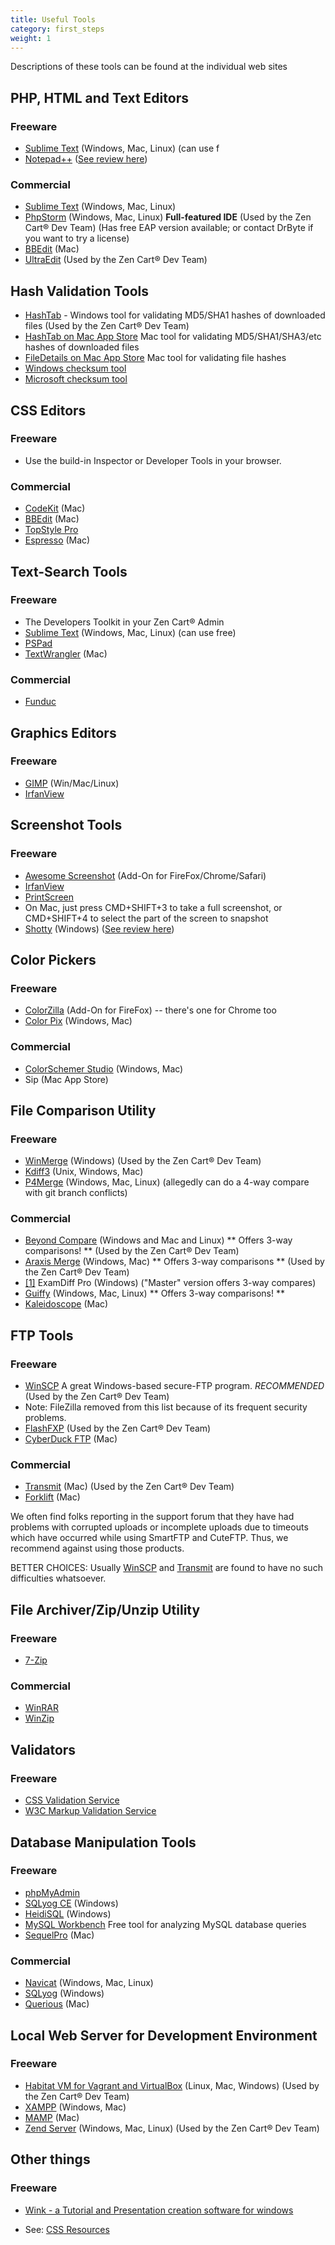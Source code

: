 ```yaml
---
title: Useful Tools 
category: first_steps
weight: 1
---
```

Descriptions of these tools can be found at the individual web sites

## PHP, HTML and Text Editors

### Freeware

*   [Sublime Text](http://www.sublimetext.com) (Windows, Mac, Linux) (can use f
*   [Notepad++](http://notepad-plus-plus.org/) ([See review here](http://windows.appstorm.net/reviews/code-efficiently-with-notepad/))

### Commercial

*   [Sublime Text](http://www.sublimetext.com) (Windows, Mac, Linux) 
*   [PhpStorm](http://www.jetbrains.com/phpstorm/) (Windows, Mac, Linux) **Full-featured IDE** (Used by the Zen Cart® Dev Team) (Has free EAP version available; or contact DrByte if you want to try a license)
*   [BBEdit](http://bbedit.com/products/bbedit/) (Mac)
*   [UltraEdit](http://www.ultraedit.com/) (Used by the Zen Cart® Dev Team)

## Hash Validation Tools

*   [HashTab](http://implbits.com/products/hashtab/) - Windows tool for validating MD5/SHA1 hashes of downloaded files (Used by the Zen Cart® Dev Team)
*   [HashTab on Mac App Store](https://itunes.apple.com/ca/app/hashtab/id517065482?mt=12) Mac tool for validating MD5/SHA1/SHA3/etc hashes of downloaded files
*   [FileDetails on Mac App Store](https://itunes.apple.com/ca/app/file-details/id849344592?mt=12) Mac tool for validating file hashes
*   [Windows checksum tool](https://support.microsoft.com/kb/841290)
*   [Microsoft checksum tool](https://support.microsoft.com/kb/889768)

## CSS Editors

### Freeware

*   Use the build-in Inspector or Developer Tools in your browser.

### Commercial

*   [CodeKit](http://incident57.com/codekit/) (Mac)
*   [BBEdit](http://bbedit.com/products/bbedit/) (Mac)
*   [TopStyle Pro](http://www.topstyle4.com/)
*   [Espresso](http://www.macrabbit.com/espresso/) (Mac)

## Text-Search Tools

### Freeware

*   The Developers Toolkit in your Zen Cart® Admin
*   [Sublime Text](http://www.sublimetext.com) (Windows, Mac, Linux) (can use free) 
*   [PSPad](http://www.pspad.com/)
*   [TextWrangler](http://textwrangler.com/products/textwrangler/) (Mac)

### Commercial

*   [Funduc](http://www.funduc.com/search_replace.htm)

## Graphics Editors

### Freeware

*   [GIMP](http://www.gimp.org/) (Win/Mac/Linux)
*   [IrfanView](http://www.irfanview.com/)

## Screenshot Tools

### Freeware

*   [Awesome Screenshot](http://www.diigo.com/tools) (Add-On for FireFox/Chrome/Safari)
*   [IrfanView](http://www.irfanview.com/)
*   [PrintScreen](http://www.gadwin.com/printscreen/?prnscr)
*   On Mac, just press CMD+SHIFT+3 to take a full screenshot, or CMD+SHIFT+4 to select the part of the screen to snapshot
*   [Shotty](http://shotty.devs-on.net) (Windows) ([See review here](http://windows.appstorm.net/reviews/shotty-a-tiny-impressive-screenshot-utility))

## Color Pickers

### Freeware

*   [ColorZilla](http://www.iosart.com/firefox/colorzilla/) (Add-On for FireFox) -- there's one for Chrome too
*   [Color Pix](http://www.colorschemer.com/) (Windows, Mac)

### Commercial

*   [ColorSchemer Studio](http://www.colorschemer.com/) (Windows, Mac)
*   Sip (Mac App Store)

## File Comparison Utility

### Freeware

*   [WinMerge](http://winmerge.org/) (Windows) (Used by the Zen Cart® Dev Team)
*   [Kdiff3](http://kdiff3.sourceforge.net/) (Unix, Windows, Mac)
*   [P4Merge](http://www.perforce.com/product/components/perforce-visual-merge-and-diff-tools) (Windows, Mac, Linux) (allegedly can do a 4-way compare with git branch conflicts)

### Commercial

*   [Beyond Compare](http://www.scootersoftware.com/features.php) (Windows and Mac and Linux) ** Offers 3-way comparisons! ** (Used by the Zen Cart® Dev Team)
*   [Araxis Merge](http://www.araxis.com/merge-overview.html) (Windows, Mac) ** Offers 3-way comparisons ** (Used by the Zen Cart® Dev Team)
*   [[1]](https://www.prestosoft.com/edp_features.asp) ExamDiff Pro (Windows) ("Master" version offers 3-way compares)
*   [Guiffy](http://www.guiffy.com/) (Windows, Mac, Linux) ** Offers 3-way comparisons! **
*   [Kaleidoscope](http://www.kaleidoscopeapp.com) (Mac)

## FTP Tools

### Freeware

*   [WinSCP](http://winscp.net/) A great Windows-based secure-FTP program. *RECOMMENDED* (Used by the Zen Cart® Dev Team)
*   Note: FileZilla removed from this list because of its frequent security problems.
*   [FlashFXP](http://www.flashfxp.com) (Used by the Zen Cart® Dev Team)
*   [CyberDuck FTP](http://www.cyberduck.ch) (Mac)

### Commercial

*   [Transmit](http://www.panic.com/transmit/) (Mac) (Used by the Zen Cart® Dev Team)
*   [Forklift](http://www.binarynights.com/) (Mac)

We often find folks reporting in the support forum that they have had problems with corrupted uploads or incomplete uploads due to timeouts which have occurred while using SmartFTP and CuteFTP. Thus, we recommend against using those products.

BETTER CHOICES: Usually [WinSCP](http://winscp.net/) and [Transmit](http://www.panic.com/transmit/) are found to have no such difficulties whatsoever.

## File Archiver/Zip/Unzip Utility

### Freeware

*   [7-Zip](http://www.7-zip.org/)

### Commercial

*   [WinRAR](http://www.rarlab.com/)
*   [WinZip](http://www.winzip.com/)

## Validators

### Freeware

*   [CSS Validation Service](http://jigsaw.w3.org/css-validator/)
*   [W3C Markup Validation Service](http://validator.w3.org/)

## Database Manipulation Tools

### Freeware

*   [phpMyAdmin](http://www.phpmyadmin.net)
*   [SQLyog CE](https://github.com/webyog/sqlyog-community/wiki/Downloads) (Windows)
*   [HeidiSQL](http://www.heidisql.com/) (Windows)
*   [MySQL Workbench](https://dev.mysql.com/downloads/workbench/) Free tool for analyzing MySQL database queries
*   [SequelPro](http://sequelpro.com/) (Mac)

### Commercial

*   [Navicat](http://navicat.com) (Windows, Mac, Linux)
*   [SQLyog](https://www.webyog.com/product/sqlyog) (Windows)
*   [Querious](http://www.araelium.com/querious/) (Mac)

## Local Web Server for Development Environment

### Freeware
*   [Habitat VM for Vagrant and VirtualBox](https://github.com/zencart/habitat) (Linux, Mac, Windows) (Used by the Zen Cart® Dev Team)
*   [XAMPP](http://sourceforge.net/projects/xampp/) (Windows, Mac)
*   [MAMP](http://www.mamp.info/) (Mac)
*   [Zend Server](http://www.zend.com/server) (Windows, Mac, Linux) (Used by the Zen Cart® Dev Team)

## Other things

### Freeware

*   [Wink - a Tutorial and Presentation creation software for windows](http://www.debugmode.com/wink/)

*   See: [CSS Resources](/wiki/index.php/CSS_Resources "CSS Resources")

